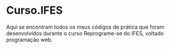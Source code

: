 # Curso.IFES
Aqui se encontram todos os meus códigos de prática que foram desenvolvidos durante o curso Reprograme-se do IFES, voltado programação web. 
